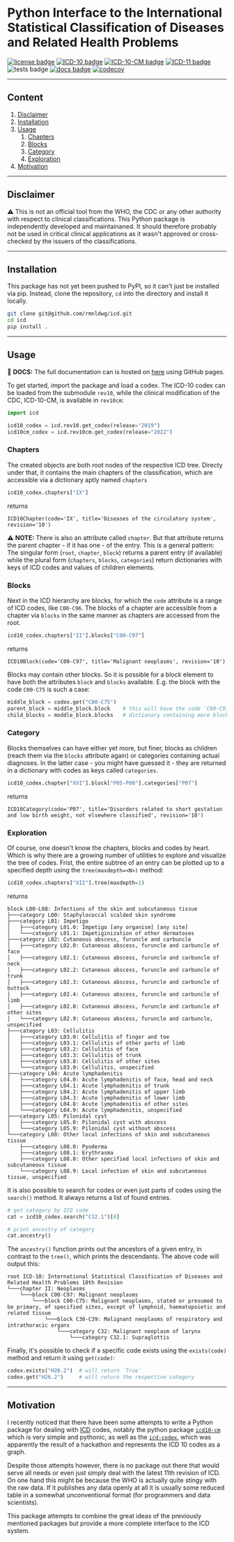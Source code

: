 # Python Interface to the International Statistical Classification of Diseases and Related Health Problems

[![license badge](https://img.shields.io/badge/license-MIT-blue.svg?style=flat)][license file]
[![ICD-10 badge](https://img.shields.io/badge/ICD--10-%F0%9F%97%B8%20done-green.svg?style=flat)][ICD-10]
[![ICD-10-CM badge](https://img.shields.io/badge/ICD--10--CM-%F0%9F%97%B8%20done-green.svg?style=flat)][ICD-10-CM]
[![ICD-11 badge](https://img.shields.io/badge/ICD--11-%E2%9C%97%20not%20yet-red.svg?style=flat)][ICD-11]
![tests badge](https://github.com/rmnldwg/icd/actions/workflows/tests.yml/badge.svg?style=flat)
[![docs badge](https://github.com/rmnldwg/icd/actions/workflows/docs.yml/badge.svg?style=flat)](https://rmnldwg.github.io/icd)
[![codecov](https://codecov.io/gh/rmnldwg/icd/branch/main/graph/badge.svg?token=53LOK18GLT)](https://codecov.io/gh/rmnldwg/icd)


[license file]: https://github.com/rmnldwg/icd/blob/main/LICENSE
[ICD-10]: https://icd.who.int/browse10
[ICD-10-CM]: https://www.cdc.gov/nchs/icd/icd10cm.htm
[ICD-11]: https://icd.who.int/browse11

***

## Content

1. [Disclaimer](#disclaimer)
2. [Installation](#installation)
3. [Usage](#usage)
   1. [Chapters](#chapters)
   2. [Blocks](#blocks)
   3. [Category](#category)
   4. [Exploration](#exploration)
4. [Motivation](#motivation)

***

## Disclaimer

⚠️ This is not an official tool from the WHO, the CDC or any other authority with respect to clinical classifications. This Python package is independently developed and maintainaned. It should therefore probably not be used in critical clinical applications as it wasn't approved or cross-checked by the issuers of the classifications.

***

## Installation

This package has not yet been pushed to PyPI, so it can't just be installed via pip. Instead, clone the repository, `cd` into the directory and install it
locally.

```bash
git clone git@github.com/rmnldwg/icd.git
cd icd
pip install .
```

***

## Usage

📖 **DOCS:** The full documentation can is hosted on [here][docs] using GitHub pages.

[docs]: https://rmnldwg.github.io/icd

To get started, import the package and load a codex. The ICD-10 codex can be loaded from the submodule `rev10`, while the clinical modification of the CDC, ICD-10-CM, is available in `rev10cm`:

```python
import icd

icd10_codex = icd.rev10.get_codex(release="2019")
icd10cm_codex = icd.rev10cm.get_codex(release="2022")
```

### Chapters

The created objects are both root nodes of the respective ICD tree. Directy under that, it contains the main chapters of the classification, which are accessible via a dictionary aptly named `chapters`

```python
icd10_codex.chapters["IX"]
```

returns

```text
ICD10Chapter(code='IX', title='Diseases of the circulatory system', revision='10')
```

⚠️ **NOTE:** There is also an attribute called `chapter`. But that attribute returns the parent chapter - if it has one - of the entry. This is a general pattern: The singular form (`root`, `chapter`, `block`) returns a parent entry (if available) while the plural form (`chapters`, `blocks`, `categories`) return dictionaries with keys of ICD codes and values of children elements.

### Blocks

Next in the ICD hierarchy are blocks, for which the `code` attribute is a range of ICD codes, like `C00-C96`. The blocks of a chapter are accessible from a chapter via `blocks` in the same manner as chapters are accessed from the root.

```python
icd10_codex.chapters["II"].blocks["C00-C97"]
```

returns

```text
ICD10Block(code='C00-C97', title='Malignant neoplasms', revision='10')
```

Blocks may contain other blocks. So it is possible for a block element to have both the attributes `block` and `blocks` available. E.g. the block with the code `C00-C75` is such a case:

```python
middle_block = codex.get("C00-C75")
parent_block = middle_block.block    # this will have the code `C00-C97`
child_blocks = moddle_block.blocks   # dictionary containing more blocks below
```

### Category

Blocks themselves can have either yet more, but finer, blocks as children (reach them via the `blocks` attribute again) or categories containing actual diagnoses. In the latter case - you might have guessed it - they are returned in a dictionary with codes as keys called `categories`.

```python
icd10_codex.chapter["XVI"].block["P05-P08"].categories["P07"]
```

returns

```text
ICD10Category(code='P07', title='Disorders related to short gestation and low birth weight, not elsewhere classified', revision='10')
```

### Exploration

Of course, one doesn't know the chapters, blocks and codes by heart. Which is why there are a growing number of utilities to explore and visualize the tree of codes. Frist, the entire subtree of an entry can be plotted up to a specified depth using the `tree(maxdepth=<N>)` method:

```python
icd10_codex.chapters["XII"].tree(maxdepth=2)
```

returns

```text
block L00-L08: Infections of the skin and subcutaneous tissue
├───category L00: Staphylococcal scalded skin syndrome
├───category L01: Impetigo
│   ├───category L01.0: Impetigo [any organism] [any site]
│   └───category L01.1: Impetiginization of other dermatoses
├───category L02: Cutaneous abscess, furuncle and carbuncle
│   ├───category L02.0: Cutaneous abscess, furuncle and carbuncle of face
│   ├───category L02.1: Cutaneous abscess, furuncle and carbuncle of neck
│   ├───category L02.2: Cutaneous abscess, furuncle and carbuncle of trunk
│   ├───category L02.3: Cutaneous abscess, furuncle and carbuncle of buttock
│   ├───category L02.4: Cutaneous abscess, furuncle and carbuncle of limb
│   ├───category L02.8: Cutaneous abscess, furuncle and carbuncle of other sites
│   └───category L02.9: Cutaneous abscess, furuncle and carbuncle, unspecified
├───category L03: Cellulitis
│   ├───category L03.0: Cellulitis of finger and toe
│   ├───category L03.1: Cellulitis of other parts of limb
│   ├───category L03.2: Cellulitis of face
│   ├───category L03.3: Cellulitis of trunk
│   ├───category L03.8: Cellulitis of other sites
│   └───category L03.9: Cellulitis, unspecified
├───category L04: Acute lymphadenitis
│   ├───category L04.0: Acute lymphadenitis of face, head and neck
│   ├───category L04.1: Acute lymphadenitis of trunk
│   ├───category L04.2: Acute lymphadenitis of upper limb
│   ├───category L04.3: Acute lymphadenitis of lower limb
│   ├───category L04.8: Acute lymphadenitis of other sites
│   └───category L04.9: Acute lymphadenitis, unspecified
├───category L05: Pilonidal cyst
│   ├───category L05.0: Pilonidal cyst with abscess
│   └───category L05.9: Pilonidal cyst without abscess
└───category L08: Other local infections of skin and subcutaneous tissue
    ├───category L08.0: Pyoderma
    ├───category L08.1: Erythrasma
    ├───category L08.8: Other specified local infections of skin and subcutaneous tissue
    └───category L08.9: Local infection of skin and subcutaneous tissue, unspecified
```

It is also possible to search for codes or even just parts of codes using the `search()` method. It always returns a list of found entries.

```python
# get category by ICD code
cat = icd10_codex.search("C32.1")[0]

# print ancestry of category
cat.ancestry()
```

The `ancestry()` function prints out the ancestors of a given entry, in contrast to the `tree()`, which prints the descendants. The above code will output this:

```text
root ICD-10: International Statistical Classification of Diseases and Related Health Problems 10th Revision
└───chapter II: Neoplasms
    └───block C00-C97: Malignant neoplasms
        └───block C00-C75: Malignant neoplasms, stated or presumed to be primary, of specified sites, except of lymphoid, haematopoietic and related tissue
            └───block C30-C39: Malignant neoplasms of respiratory and intrathoracic organs
                └───category C32: Malignant neoplasm of larynx
                    └───category C32.1: Supraglottis
```

Finally, it's possible to check if a specific code exists using the `exists(code)` method and return it using `get(code)`:

```python
codex.exists("H26.2")  # will return `True`
codex.get("H26.2")     # will return the respective category
```

***

## Motivation

I recently noticed that there have been some attempts to write a Python package for dealing with [ICD](https://www.who.int/standards/classifications/classification-of-diseases) codes, notably the python package [`icd10-cm`](https://github.com/bryand1/icd10-cm) which is very simple and pythonic, as well as the [`icd-codex`](https://github.com/icd-codex/icd-codex), which was apparently the result of a hackathon and represents the ICD 10 codes as a graph.

Despite those attempts however, there is no package out there that would serve all needs or even just simply deal with the latest 11th revision of ICD. On one hand this might be because the WHO is actually quite stingy with the raw data. If it publishes any data openly at all it is usually some reduced table in a somewhat unconventional format (for programmers and data scientists).

This package attempts to combine the great ideas of the previously mentioned packages but provide a more complete interface to the ICD system.
